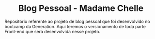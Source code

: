 <h1 align="center">Blog Pessoal - Madame Chelle</h1>
<p>Repositório referente ao projeto de blog pessoal que foi desenvolvido no bootcamp da Generation. Aqui teremos o versionamento de toda parte Front-end que será desenvolvida nesse projeto.</p>
